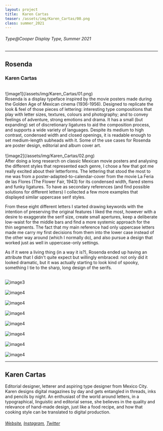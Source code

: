 ```yaml
---
layout: project
title:  Karen Cartas
teaser: /assets/img/Karen_Cartas/00.png
class: summer_2021
---
```

###### Type@Cooper Display Type, Summer 2021 ######
---
## Rosenda ##
### Karen Cartas ###
<br>
![image1](/assets/img/Karen_Cartas/01.png)
<br>
Rosenda is a display typeface inspired by the movie posters made during the Golden Age of Mexican cinema (1936-1956). Designed to replicate the look & feel of those pieces of lettering: interesting type compositions that play with letter sizes, textures, colours and photography; and to convey feelings of adventure, strong emotions and drama. It has a small (but expanding) set of discretionary ligatures to aid the composition process, and supports a wide variety of languages. Despite its medium to high contrast, condensed width and closed openings, it is readable enough to set medium-length subheads with it. Some of the use cases for Rosenda are poster design, editorial and album cover art.
<br><br>
![image2](/assets/img/Karen_Cartas/02.png)
<br>
After doing a long research on classic Mexican movie posters and analysing the different styles that represented each genre, I chose a few that got me really excited about their letterforms. The lettering that stood the most to me was from a poster-adapted-to-calendar-cover from the movie La Feria de las Flores (The Flower Fair, 1943) for its condensed width, flared stems and funky ligatures. To have as secondary references (and find possible solutions for different letters) I collected a few more examples that displayed similar uppercase serif styles. 

From these eight different letters I started drawing keywords with the intention of preserving the original features I liked the most, however with a desire to exaggerate the serif size, create small apertures, keep a deliberate low-waist for the middle bars and find a more systemic approach for the thin segments. The fact that my main reference had only uppercase letters made me carry my first decisions from them into the lower case instead of the other way around (which I normally do), and also pursue a design that worked just as well in uppercase-only settings.

As if it were a living thing (in a way it is?), Rosenda ended up having an attribute that I didn't quite expect but willingly embraced: not only did it looked dramatic, but it was actually starting to look kind of spooky, something I tie to the sharp, long design of the serifs.
<br><br>

![image3](/assets/img/Karen_Cartas/03.png)
<br><br>
![image4](/assets/img/Karen_Cartas/04.png)
<br><br>
![image4](/assets/img/Karen_Cartas/05.png)
<br><br>
![image4](/assets/img/Karen_Cartas/06.png)
<br><br>
![image4](/assets/img/Karen_Cartas/07.png)
<br><br>
![image4](/assets/img/Karen_Cartas/08.png)
<br><br>
![image4](/assets/img/Karen_Cartas/09.png)
<br><br>
![image4](/assets/img/Karen_Cartas/10.png)

---
## Karen Cartas ##
Editorial designer, letterer and aspiring type designer from Mexico City. Karen designs digital magazines by day and gets entangled in threads, inks and pencils by night. An enthusiast of the world around letters, in a typographical, linguistic and editorial sense, she believes in the quality and relevance of hand-made design, just like a food recipe, and how that cooking style can be translated to digital production.
<br>
###### [Website](https://www.behance.net/KarenCartas/), [Instagram](https://www.instagram.com/cartasyletrasmx/), [Twitter](https://twitter.com/cartasyletrasmx/) ######
